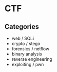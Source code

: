 CTF
===

## Categories
* web / SQLi 
* crypto / stego 
* forensics / netflow 
* binary analysis 
* reverse engineering 
* exploiting / pwn 
